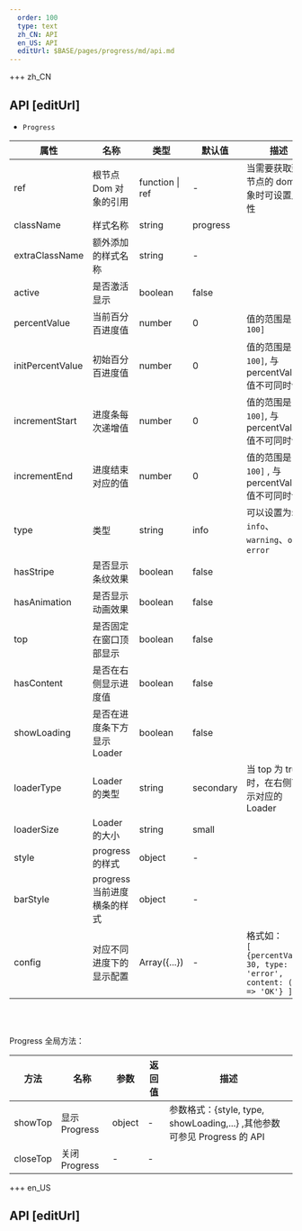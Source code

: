 ```yaml
---   
  order: 100
  type: text
  zh_CN: API
  en_US: API
  editUrl: $BASE/pages/progress/md/api.md
---
```


+++ zh_CN

## API [editUrl]

- <Code>Progress</Code>

| 属性           | 名称                 | 类型            | 默认值    | 描述                                                                                |
| -------------- |--------------------| --------------- | --------- |-----------------------------------------------------------------------------------|
| ref            | 根节点 Dom 对象的引用      | function \| ref | -         | 当需要获取到根节点的 dom 对象时可设置此属性                                                          |
| className      | 样式名称               | string          | progress  |                                                                                   |
| extraClassName | 额外添加的样式名称          | string          | -         |                                                                                   |
| active         | 是否激活显示             | boolean         | false     |                                                                                   |
| percentValue   | 当前百分百进度值           | number          | 0         | 值的范围是<Code>\[0, 100\]</Code>                                  |
| initPercentValue   | 初始百分百进度值           | number          | 0         | 值的范围是<Code>\[0, 100\]</Code>, 与percentValue值不可同时设置                                                      |
| incrementStart   | 进度条每次递增值           | number          | 0         | 值的范围是<Code>\[0, 100\]</Code>, 与percentValue值不可同时设置                                                      |
| incrementEnd   | 进度结束对应的值           | number          | 0         | 值的范围是<Code>\[0, 100\]</Code> , 与percentValue值不可同时设置                                                     |
| type           | 类型                 | string          | info      | 可以设置为: <Code>info</Code>、<Code>warning</Code>、<Code>ok</Code>、<Code>error</Code>  |
| hasStripe      | 是否显示条纹效果           | boolean         | false     |                                                                                   |
| hasAnimation   | 是否显示动画效果           | boolean         | false     |                                                                                   |
| top            | 是否固定在窗口顶部显示        | boolean         | false     |                                                                                   |
| hasContent     | 是否在右侧显示进度值         | boolean         | false     |                                                                                   |
| showLoading    | 是否在进度条下方显示 Loader  | boolean         | false     |                                                                                   |
| loaderType     | Loader 的类型         | string          | secondary | 当 top 为 true 时，在右侧可显示对应的 Loader                                                   |
| loaderSize     | Loader 的大小         | string          | small     |                                                                                   |
| style          | progress 的样式       | object          | -         |                                                                                   |
| barStyle       | progress 当前进度横条的样式 | object          | -         |                                                                                   |
| config         | 对应不同进度下的显示配置       | Array({...})    | -         | 格式如：<br/><Code>\[ {percentValue: 30, type: 'error', content: (p) => 'OK'} \]</Code> |

<br/>
<br/>

Progress 全局方法：

| 方法     | 名称          | 参数   | 返回值 | 描述                                                                     |
| -------- | ------------- | ------ | ------ | ------------------------------------------------------------------------ |
| showTop  | 显示 Progress | object | -      | 参数格式：{style, type, showLoading,...} ,其他参数可参见 Progress 的 API |
| closeTop | 关闭 Progress | -      | -      |                                                                          |

+++ en_US

## API [editUrl]
